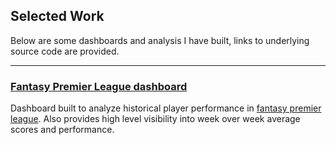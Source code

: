 ## Selected Work

Below are some dashboards and analysis I have built, links to underlying source code are provided.

---

### [Fantasy Premier League dashboard](fpl_app)

Dashboard built to analyze historical player performance in [fantasy premier league](https://fantasy.premierleague.com/). Also provides high level visibility into week over week average scores and performance.

